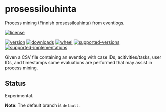# prosessilouhinta

Process mining (Finnish prosessilouhinta) from eventlogs.

[![license](https://img.shields.io/github/license/sthagen/prosessilouhinta.svg?style=flat)](https://github.com/sthagen/prosessilouhinta/blob/default/LICENSE)

[![version](https://img.shields.io/pypi/v/prosessilouhinta.svg?style=flat)](https://pypi.python.org/pypi/prosessilouhinta/)
[![downloads](https://img.shields.io/pypi/dm/prosessilouhinta.svg?style=flat)](https://pypi.python.org/pypi/prosessilouhinta/)
[![wheel](https://img.shields.io/pypi/wheel/prosessilouhinta.svg?style=flat)](https://pypi.python.org/pypi/prosessilouhinta/)
[![supported-versions](https://img.shields.io/pypi/pyversions/prosessilouhinta.svg?style=flat)](https://pypi.python.org/pypi/prosessilouhinta/)
[![supported-implementations](https://img.shields.io/pypi/implementation/prosessilouhinta.svg?style=flat)](https://pypi.python.org/pypi/prosessilouhinta/)

Given a CSV file containing an eventlog with case IDs, acitivities/tasks, user IDs, 
and timestamps some evaluations are performed that may assist in process mining.


## Status

Experimental.

**Note**: The default branch is `default`.

